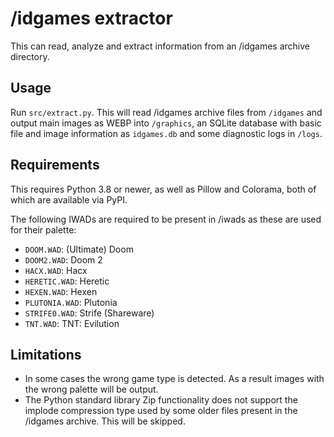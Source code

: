 # /idgames extractor
This can read, analyze and extract information from an /idgames archive directory.

## Usage
Run ``src/extract.py``. This will read /idgames archive files from ``/idgames`` and output main images as WEBP into
``/graphics``, an SQLite database with basic file and image information as ``idgames.db`` and some diagnostic logs in
``/logs``.

## Requirements
This requires Python 3.8 or newer, as well as Pillow and Colorama, both of which are available via PyPI.

The following IWADs are required to be present in /iwads as these are used for their palette:

* ``DOOM.WAD``: (Ultimate) Doom
* ``DOOM2.WAD``: Doom 2
* ``HACX.WAD``: Hacx
* ``HERETIC.WAD``: Heretic
* ``HEXEN.WAD``: Hexen
* ``PLUTONIA.WAD``: Plutonia
* ``STRIFE0.WAD``: Strife (Shareware)
* ``TNT.WAD``: TNT: Evilution

## Limitations

* In some cases the wrong game type is detected. As a result images with the wrong palette will be output.
* The Python standard library Zip functionality does not support the implode compression type used by some older
files present in the /idgames archive. This will be skipped.
